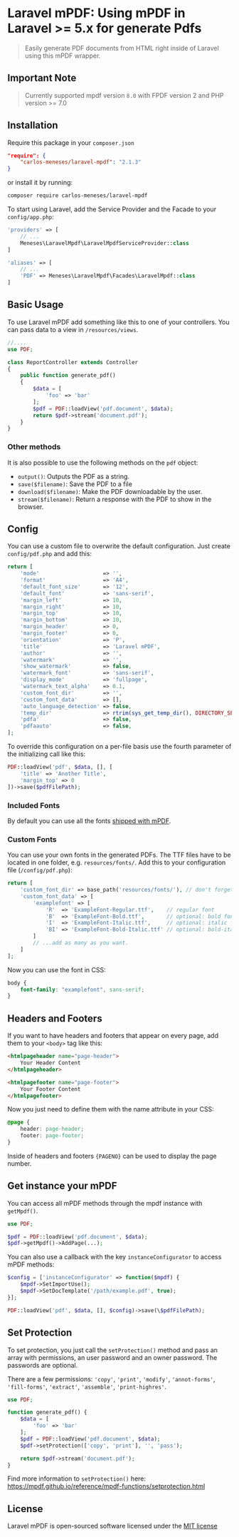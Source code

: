 # Laravel mPDF: Using mPDF in Laravel >= 5.x for generate Pdfs

> Easily generate PDF documents from HTML right inside of Laravel using this mPDF wrapper.

## Important Note

> Currently supported mpdf version `8.0` with FPDF version 2 and PHP version >= 7.0

## Installation

Require this package in your `composer.json`

```json
"require": {
	"carlos-meneses/laravel-mpdf": "2.1.3"
}
```

or install it by running:

```sh
composer require carlos-meneses/laravel-mpdf
```

To start using Laravel, add the Service Provider and the Facade to your `config/app.php`:

```php
'providers' => [
	// ...
	Meneses\LaravelMpdf\LaravelMpdfServiceProvider::class
]
```

```php
'aliases' => [
	// ...
	'PDF' => Meneses\LaravelMpdf\Facades\LaravelMpdf::class
]
```

## Basic Usage

To use Laravel mPDF add something like this to one of your controllers. You can pass data to a view in `/resources/views`.

```php
//....
use PDF;

class ReportController extends Controller
{
    public function generate_pdf()
    {
        $data = [
            'foo' => 'bar'
        ];
        $pdf = PDF::loadView('pdf.document', $data);
        return $pdf->stream('document.pdf');
    }
}
```

### Other methods

It is also possible to use the following methods on the `pdf` object:

-   `output()`: Outputs the PDF as a string.
-   `save($filename)`: Save the PDF to a file
-   `download($filename)`: Make the PDF downloadable by the user.
-   `stream($filename)`: Return a response with the PDF to show in the browser.

## Config

You can use a custom file to overwrite the default configuration. Just create `config/pdf.php` and add this:

```php
return [
	'mode'                    => '',
	'format'                  => 'A4',
	'default_font_size'       => '12',
	'default_font'            => 'sans-serif',
	'margin_left'             => 10,
	'margin_right'            => 10,
	'margin_top'              => 10,
	'margin_bottom'           => 10,
	'margin_header'           => 0,
	'margin_footer'           => 0,
	'orientation'             => 'P',
	'title'                   => 'Laravel mPDF',
	'author'                  => '',
	'watermark'               => '',
	'show_watermark'          => false,
	'watermark_font'          => 'sans-serif',
	'display_mode'            => 'fullpage',
	'watermark_text_alpha'    => 0.1,
	'custom_font_dir'         => '',
	'custom_font_data'        => [],
	'auto_language_detection' => false,
	'temp_dir'                => rtrim(sys_get_temp_dir(), DIRECTORY_SEPARATOR),
	'pdfa'                    => false,
	'pdfaauto'                => false,
];
```

To override this configuration on a per-file basis use the fourth parameter of the initializing call like this:

```php
PDF::loadView('pdf', $data, [], [
    'title' => 'Another Title',
    'margin_top' => 0
])->save($pdfFilePath);
```

### Included Fonts

By default you can use all the fonts [shipped with mPDF](https://mpdf.github.io/fonts-languages/available-fonts-v6.html).

### Custom Fonts

You can use your own fonts in the generated PDFs. The TTF files have to be located in one folder, e.g. `resources/fonts/`. Add this to your configuration file (`/config/pdf.php`):

```php
return [
	'custom_font_dir' => base_path('resources/fonts/'), // don't forget the trailing slash!
	'custom_font_data' => [
		'examplefont' => [
			'R'  => 'ExampleFont-Regular.ttf',    // regular font
			'B'  => 'ExampleFont-Bold.ttf',       // optional: bold font
			'I'  => 'ExampleFont-Italic.ttf',     // optional: italic font
			'BI' => 'ExampleFont-Bold-Italic.ttf' // optional: bold-italic font
		]
		// ...add as many as you want.
	]
];
```

Now you can use the font in CSS:

```css
body {
    font-family: "examplefont", sans-serif;
}
```

## Headers and Footers

If you want to have headers and footers that appear on every page, add them to your `<body>` tag like this:

```html
<htmlpageheader name="page-header">
    Your Header Content
</htmlpageheader>

<htmlpagefooter name="page-footer">
    Your Footer Content
</htmlpagefooter>
```

Now you just need to define them with the name attribute in your CSS:

```css
@page {
    header: page-header;
    footer: page-footer;
}
```

Inside of headers and footers `{PAGENO}` can be used to display the page number.

## Get instance your mPDF

You can access all mPDF methods through the mpdf instance with `getMpdf()`.

```php
use PDF;

$pdf = PDF::loadView('pdf.document', $data);
$pdf->getMpdf()->AddPage(...);
```

You can also use a callback with the key `instanceConfigurator` to access mPDF methods:

```php
$config = ['instanceConfigurator' => function($mpdf) {
    $mpdf->SetImportUse();
    $mpdf->SetDocTemplate('/path/example.pdf', true);
}];

PDF::loadView('pdf', $data, [], $config)->save(\$pdfFilePath);
```

## Set Protection

To set protection, you just call the `setProtection()` method and pass an array with permissions, an user password and an owner password. The passwords are optional.

There are a few permissions: `'copy'`, `'print'`, `'modify'`, `'annot-forms'`, `'fill-forms'`, `'extract'`, `'assemble'`, `'print-highres'`.

```php
use PDF;

function generate_pdf() {
    $data = [
        'foo' => 'bar'
    ];
    $pdf = PDF::loadView('pdf.document', $data);
    $pdf->setProtection(['copy', 'print'], '', 'pass');

    return $pdf->stream('document.pdf');
}
```

Find more information to `setProtection()` here: https://mpdf.github.io/reference/mpdf-functions/setprotection.html

## License

Laravel mPDF is open-sourced software licensed under the [MIT license](http://opensource.org/licenses/MIT)
